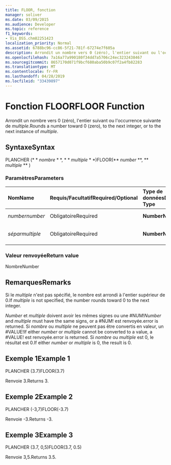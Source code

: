 ```yaml
---
title: FLOOR, fonction
manager: soliver
ms.date: 03/09/2015
ms.audience: Developer
ms.topic: reference
f1_keywords:
- Vis_DSS.chm82251423
localization_priority: Normal
ms.assetid: 6788bc96-cc86-5f21-781f-67274e7f605a
description: Arrondit un nombre vers 0 (zéro), l'entier suivant ou l'occurrence suivante de multiple.
ms.openlocfilehash: 7a16a77a990180f34dd7a5706c24ec3232438467
ms.sourcegitcommit: 8657170d071f9bcf680aba50b9c07f2a4fb82283
ms.translationtype: MT
ms.contentlocale: fr-FR
ms.lasthandoff: 04/28/2019
ms.locfileid: "33439897"
---
```

# <a name="floor-function"></a><span data-ttu-id="763d6-103">Fonction FLOOR</span><span class="sxs-lookup"><span data-stu-id="763d6-103">FLOOR Function</span></span>

<span data-ttu-id="763d6-104">Arrondit un nombre vers 0 (zéro), l'entier suivant ou l'occurrence suivante de _multiple_.</span><span class="sxs-lookup"><span data-stu-id="763d6-104">Rounds a number toward 0 (zero), to the next integer, or to the next instance of  _multiple_.</span></span>
  
## <a name="syntax"></a><span data-ttu-id="763d6-105">Syntaxe</span><span class="sxs-lookup"><span data-stu-id="763d6-105">Syntax</span></span>

<span data-ttu-id="763d6-106">PLANCHER (\* \* *nombre* \* \*, \* \* *multiple* \* \*)</span><span class="sxs-lookup"><span data-stu-id="763d6-106">FLOOR(\*\* *number* \*\*, \*\* *multiple* \*\* )</span></span> 
  
### <a name="parameters"></a><span data-ttu-id="763d6-107">Paramètres</span><span class="sxs-lookup"><span data-stu-id="763d6-107">Parameters</span></span>

|<span data-ttu-id="763d6-108">**Nom**</span><span class="sxs-lookup"><span data-stu-id="763d6-108">**Name**</span></span>|<span data-ttu-id="763d6-109">**Requis/Facultatif**</span><span class="sxs-lookup"><span data-stu-id="763d6-109">**Required/Optional**</span></span>|<span data-ttu-id="763d6-110">**Type de données**</span><span class="sxs-lookup"><span data-stu-id="763d6-110">**Data Type**</span></span>|<span data-ttu-id="763d6-111">**Description**</span><span class="sxs-lookup"><span data-stu-id="763d6-111">**Description**</span></span>|
|:-----|:-----|:-----|:-----|
| <span data-ttu-id="763d6-112">_number_</span><span class="sxs-lookup"><span data-stu-id="763d6-112">_number_</span></span> <br/> |<span data-ttu-id="763d6-113">Obligatoire</span><span class="sxs-lookup"><span data-stu-id="763d6-113">Required</span></span>  <br/> |<span data-ttu-id="763d6-114">**Number**</span><span class="sxs-lookup"><span data-stu-id="763d6-114">**Number**</span></span> <br/> |<span data-ttu-id="763d6-115">Nombre à arrondir.</span><span class="sxs-lookup"><span data-stu-id="763d6-115">The number to round.</span></span>  <br/> |
| <span data-ttu-id="763d6-116">_sépar_</span><span class="sxs-lookup"><span data-stu-id="763d6-116">_multiple_</span></span> <br/> |<span data-ttu-id="763d6-117">Obligatoire</span><span class="sxs-lookup"><span data-stu-id="763d6-117">Required</span></span>  <br/> |<span data-ttu-id="763d6-118">**Number**</span><span class="sxs-lookup"><span data-stu-id="763d6-118">**Number**</span></span> <br/> |<span data-ttu-id="763d6-119">Multiple vers lequel arrondir.</span><span class="sxs-lookup"><span data-stu-id="763d6-119">The multiple to which to round.</span></span>  <br/> |
   
### <a name="return-value"></a><span data-ttu-id="763d6-120">Valeur renvoyée</span><span class="sxs-lookup"><span data-stu-id="763d6-120">Return value</span></span>

<span data-ttu-id="763d6-121">Nombre</span><span class="sxs-lookup"><span data-stu-id="763d6-121">Number</span></span>
  
## <a name="remarks"></a><span data-ttu-id="763d6-122">Remarques</span><span class="sxs-lookup"><span data-stu-id="763d6-122">Remarks</span></span>

<span data-ttu-id="763d6-123">Si le _multiple_ n'est pas spécifié, le nombre est arrondi à l'entier supérieur de 0.</span><span class="sxs-lookup"><span data-stu-id="763d6-123">If  _multiple_ is not specified, the number rounds toward 0 to the next integer.</span></span> 
  
 <span data-ttu-id="763d6-124">_Number_ et _multiple_ doivent avoir les mêmes signes ou une #NUM!</span><span class="sxs-lookup"><span data-stu-id="763d6-124">_Number_ and  _multiple_ must have the same signs, or a #NUM!</span></span> <span data-ttu-id="763d6-125">est renvoyée.</span><span class="sxs-lookup"><span data-stu-id="763d6-125">error is returned.</span></span> <span data-ttu-id="763d6-126">Si _nombre_ ou _multiple_ ne peuvent pas être convertis en valeur, un #VALUE!</span><span class="sxs-lookup"><span data-stu-id="763d6-126">If either  _number_ or  _multiple_ cannot be converted to a value, a #VALUE!</span></span> <span data-ttu-id="763d6-127">est renvoyée.</span><span class="sxs-lookup"><span data-stu-id="763d6-127">error is returned.</span></span> <span data-ttu-id="763d6-128">Si _nombre_ ou _multiple_ est 0, le résultat est 0.</span><span class="sxs-lookup"><span data-stu-id="763d6-128">If either  _number_ or  _multiple_ is 0, the result is 0.</span></span> 
  
## <a name="example-1"></a><span data-ttu-id="763d6-129">Exemple 1</span><span class="sxs-lookup"><span data-stu-id="763d6-129">Example 1</span></span>

<span data-ttu-id="763d6-130">PLANCHER (3.7)</span><span class="sxs-lookup"><span data-stu-id="763d6-130">FLOOR(3.7)</span></span>
  
<span data-ttu-id="763d6-131">Renvoie 3.</span><span class="sxs-lookup"><span data-stu-id="763d6-131">Returns 3.</span></span>
  
## <a name="example-2"></a><span data-ttu-id="763d6-132">Exemple 2</span><span class="sxs-lookup"><span data-stu-id="763d6-132">Example 2</span></span>

<span data-ttu-id="763d6-133">PLANCHER (-3,7)</span><span class="sxs-lookup"><span data-stu-id="763d6-133">FLOOR(-3.7)</span></span>
  
<span data-ttu-id="763d6-134">Renvoie -3.</span><span class="sxs-lookup"><span data-stu-id="763d6-134">Returns -3.</span></span>
  
## <a name="example-3"></a><span data-ttu-id="763d6-135">Exemple 3</span><span class="sxs-lookup"><span data-stu-id="763d6-135">Example 3</span></span>

<span data-ttu-id="763d6-136">PLANCHER (3.7, 0,5)</span><span class="sxs-lookup"><span data-stu-id="763d6-136">FLOOR(3.7, 0.5)</span></span>
  
<span data-ttu-id="763d6-137">Renvoie 3,5.</span><span class="sxs-lookup"><span data-stu-id="763d6-137">Returns 3.5.</span></span>
  

